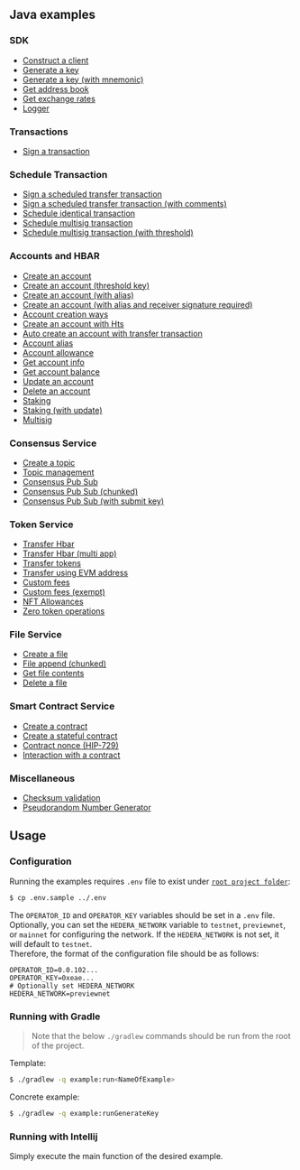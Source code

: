 ## Java examples

### SDK
* [Construct a client](../examples/src/main/java/ConstructClientExample.java)
* [Generate a key](../examples/src/main/java/GenerateKeyExample.java)
* [Generate a key (with mnemonic)](../examples/src/main/java/GenerateKeyWithMnemonicExample.java)
* [Get address book](../examples/src/main/java/GetAddressBookExample.java)
* [Get exchange rates](../examples/src/main/java/GetExchangeRatesExample.java)
* [Logger](../examples/src/main/java/LoggerFunctionalitiesExample.java)

### Transactions
* [Sign a transaction](../examples/src/main/java/SignTransactionExample.java)

### Schedule Transaction
* [Sign a scheduled transfer transaction](../examples/src/main/java/ScheduleExample.java)
* [Sign a scheduled transfer transaction (with comments)](../examples/src/main/java/ScheduledTransferExample.java)
* [Schedule identical transaction](../examples/src/main/java/ScheduleIdenticalTransactionExample.java)
* [Schedule multisig transaction](../examples/src/main/java/ScheduleMultiSigTransactionExample.java)
* [Schedule multisig transaction (with threshold)](../examples/src/main/java/ScheduledTransactionMultiSigThresholdExample.java)

### Accounts and HBAR
* [Create an account](../examples/src/main/java/CreateAccountExample.java)
* [Create an account (threshold key)](../examples/src/main/java/CreateAccountThresholdKeyExample.java)
* [Create an account (with alias)](../examples/src/main/java/CreateAccountWithAliasExample.java)
* [Create an account (with alias and receiver signature required)](../examples/src/main/java/CreateAccountWithAliasAndReceiverSignatureRequiredExample.java)
* [Account creation ways](../examples/src/main/java/AccountCreationWaysExample.java)
* [Create an account with Hts](../examples/src/main/java/AccountCreateWithHtsExample.java)
* [Auto create an account with transfer transaction](../examples/src/main/java/AutoCreateAccountTransferTransactionExample.java)
* [Account alias](../examples/src/main/java/AccountAliasExample.java)
* [Account allowance](../examples/src/main/java/AccountAllowanceExample.java)
* [Get account info](../examples/src/main/java/GetAccountInfoExample.java)
* [Get account balance](../examples/src/main/java/GetAccountBalanceExample.java)
* [Update an account](../examples/src/main/java/UpdateAccountPublicKeyExample.java)
* [Delete an account](../examples/src/main/java/DeleteAccountExample.java)
* [Staking](../examples/src/main/java/StakingExample.java)
* [Staking (with update)](../examples/src/main/java/StakingWithUpdateExample.java)
* [Multisig](../examples/src/main/java/MultiSigOfflineExample.java)

### Consensus Service
* [Create a topic](../examples/src/main/java/CreateTopicExample.java)
* [Topic management](../examples/src/main/java/TopicWithAdminKeyExample.java)
* [Consensus Pub Sub](../examples/src/main/java/ConsensusPubSubExample.java)
* [Consensus Pub Sub (chunked)](../examples/src/main/java/ConsensusPubSubChunkedExample.java)
* [Consensus Pub Sub (with submit key)](../examples/src/main/java/ConsensusPubSubWithSubmitKeyExample.java)

### Token Service
* [Transfer Hbar](../examples/src/main/java/TransferCryptoExample.java)
* [Transfer Hbar (multi app)](../examples/src/main/java/MultiAppTransferExample.java)
* [Transfer tokens](../examples/src/main/java/TransferTokensExample.java)
* [Transfer using EVM address](../examples/src/main/java/TransferUsingEvmAddressExample.java)
* [Custom fees](../examples/src/main/java/CustomFeesExample.java)
* [Custom fees (exempt)](../examples/src/main/java/ExemptCustomFeesExample.java)
* [NFT Allowances](../examples/src/main/java/NftAddRemoveAllowancesExample.java)
* [Zero token operations](../examples/src/main/java/ZeroTokenOperationsExample.java)

### File Service
* [Create a file](../examples/src/main/java/CreateFileExample.java)
* [File append (chunked)](../examples/src/main/java/FileAppendChunkedExample.java)
* [Get file contents](../examples/src/main/java/GetFileContentsExample.java)
* [Delete a file](../examples/src/main/java/DeleteFileExample.java)

### Smart Contract Service
* [Create a contract](../examples/src/main/java/CreateSimpleContractExample.java)
* [Create a stateful contract](../examples/src/main/java/CreateStatefulContractExample.java)
* [Contract nonce (HIP-729)](../examples/src/main/java/ContractNoncesExample.java)
* [Interaction with a contract](../examples/src/main/java/SolidityPrecompileExample.java)

### Miscellaneous
* [Checksum validation](../examples/src/main/java/ValidateChecksumExample.java)
* [Pseudorandom Number Generator](../examples/src/main/java/PrngExample.java)

## Usage

### Configuration
Running the examples requires `.env` file to exist under [`root project folder`](../examples):

```sh
$ cp .env.sample ../.env
```

The `OPERATOR_ID` and `OPERATOR_KEY` variables should be set in a `.env` file.
Optionally, you can set the `HEDERA_NETWORK` variable to `testnet`, `previewnet`, or `mainnet`
for configuring the network. If the `HEDERA_NETWORK` is not set, it will default to `testnet`.\
Therefore, the format of the configuration file should be as follows:

```.properties
OPERATOR_ID=0.0.102...
OPERATOR_KEY=0xeae...
# Optionally set HEDERA_NETWORK
HEDERA_NETWORK=previewnet
```

### Running with Gradle

> Note that the below `./gradlew` commands should be run from the root of the project.

Template:

```sh
$ ./gradlew -q example:run<NameOfExample>
```

Concrete example:

```sh
$ ./gradlew -q example:runGenerateKey
```

### Running with Intellij
Simply execute the main function of the desired example.
